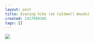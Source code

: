 ```yaml
---
layout: post
title: Evening hike (at Caldwell Woods)
created: 1417999385
tags: []
---
```

![](http://40.media.tumblr.com/d687d106240e3571003f053ccd009428/tumblr_ng8nbuRDvT1rsr8w3o1_500.jpg)


